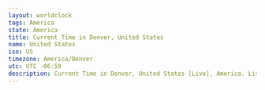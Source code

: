 ```yaml
---
layout: worldclock
tags: America
state: America
title: Current Time in Denver, United States
name: United States
iso: US
timezone: America/Denver
utc: UTC -06:59
description: Current Time in Denver, United States [Live], America. Live update now time in Denver, timezone America/Denver, UTC -06:59, Country ISO code & Current Local Time.
---
```


